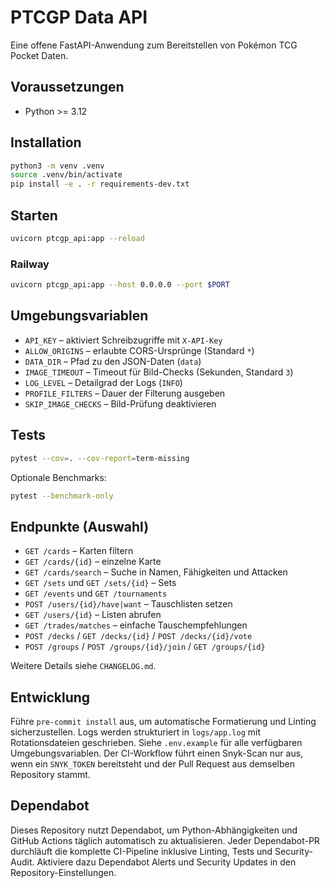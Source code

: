 # PTCGP Data API

Eine offene FastAPI-Anwendung zum Bereitstellen von Pokémon TCG Pocket Daten.

## Voraussetzungen
- Python >= 3.12

## Installation
```bash
python3 -m venv .venv
source .venv/bin/activate
pip install -e . -r requirements-dev.txt
```

## Starten
```bash
uvicorn ptcgp_api:app --reload
```

### Railway
```bash
uvicorn ptcgp_api:app --host 0.0.0.0 --port $PORT
```

## Umgebungsvariablen
- `API_KEY` – aktiviert Schreibzugriffe mit `X-API-Key`
- `ALLOW_ORIGINS` – erlaubte CORS-Ursprünge (Standard `*`)
- `DATA_DIR` – Pfad zu den JSON-Daten (`data`)
- `IMAGE_TIMEOUT` – Timeout für Bild-Checks (Sekunden, Standard `3`)
- `LOG_LEVEL` – Detailgrad der Logs (`INFO`)
- `PROFILE_FILTERS` – Dauer der Filterung ausgeben
- `SKIP_IMAGE_CHECKS` – Bild-Prüfung deaktivieren

## Tests
```bash
pytest --cov=. --cov-report=term-missing
```
Optionale Benchmarks:
```bash
pytest --benchmark-only
```

## Endpunkte (Auswahl)
- `GET /cards` – Karten filtern
- `GET /cards/{id}` – einzelne Karte
- `GET /cards/search` – Suche in Namen, Fähigkeiten und Attacken
- `GET /sets` und `GET /sets/{id}` – Sets
- `GET /events` und `GET /tournaments`
- `POST /users/{id}/have|want` – Tauschlisten setzen
- `GET /users/{id}` – Listen abrufen
- `GET /trades/matches` – einfache Tauschempfehlungen
- `POST /decks` / `GET /decks/{id}` / `POST /decks/{id}/vote`
- `POST /groups` / `POST /groups/{id}/join` / `GET /groups/{id}`

Weitere Details siehe `CHANGELOG.md`.

## Entwicklung
Führe `pre-commit install` aus, um automatische Formatierung und Linting sicherzustellen.
Logs werden strukturiert in `logs/app.log` mit Rotationsdateien geschrieben.
Siehe `.env.example` für alle verfügbaren Umgebungsvariablen.
Der CI-Workflow führt einen Snyk-Scan nur aus, wenn ein `SNYK_TOKEN` bereitsteht
und der Pull Request aus demselben Repository stammt.

## Dependabot
Dieses Repository nutzt Dependabot, um Python-Abhängigkeiten und GitHub Actions
täglich automatisch zu aktualisieren. Jeder Dependabot-PR durchläuft die
komplette CI-Pipeline inklusive Linting, Tests und Security-Audit. Aktiviere
dazu Dependabot Alerts und Security Updates in den Repository-Einstellungen.
